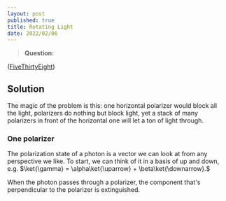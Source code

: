 ```yaml
---
layout: post
published: true
title: Rotating Light
date: 2022/02/06
---
```


>**Question:**

<!--more-->

([FiveThirtyEight](URL))

## Solution

The magic of the problem is this: one horizontal polarizer would block all the light, polarizers do nothing but block light, yet a stack of many polarizers in front of the horizontal one will let a ton of light through.

### One polarizer

The polarization state of a photon is a vector we can look at from any perspective we like. To start, we can think of it in a basis of up and down, e.g. $\ket{\gamma} = \alpha\ket{\uparrow} + \beta\ket{\downarrow}.$ 

When the photon passes through a polarizer, the component that's perpendicular to the polarizer is extinguished.  

<br>
